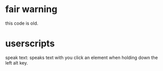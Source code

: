 # fair warning

this code is old.

# userscripts

speak text: speaks text with you click an element when holding down the left alt key.
